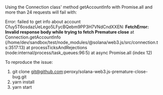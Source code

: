 Using the Connection class' method getAccountInfo with Promise.all and more than 24 requests will fail with:

Error: failed to get info about account Cfuy5T6osdazUeLego5LFycBQebm9PP3H7VNdCndXXEN: **FetchError: Invalid response body while trying to fetch <redacted RPC url> Premature close**
at Connection.getAccountInfo (/home/dev/sandbox/test/node_modules/@solana/web3.js/src/connection.ts:3517:13)
at processTicksAndRejections (node:internal/process/task_queues:96:5)
at async Promise.all (index 12)

To reproduce the issue:

1. git clone git@github.com:peroxy/solana-web3.js-premature-close-bug.git
2. yarn install
3. yarn start

